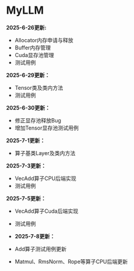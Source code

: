 # MyLLM

**2025-6-26更新:**
- Allocator内存申请与释放
- Buffer内存管理
- Cuda显存池管理
- 测试用例

**2025-6-29更新：**
- Tensor类及类内方法
- 测试用例

**2025-6-30更新：**
- 修正显存池释放Bug
- 增加Tensor显存池测试用例

**2025-7-1更新：**
- 算子基类Layer及类内方法

**2025-7-3更新：**
- VecAdd算子CPU后端实现
- 测试用例

**2025-7-5更新：**
- VecAdd算子Cuda后端实现
- 测试用例

- **2025-7-8更新：**
- Add算子测试用例更新
- Matmul、RmsNorm、Rope等算子CPU后端更新
